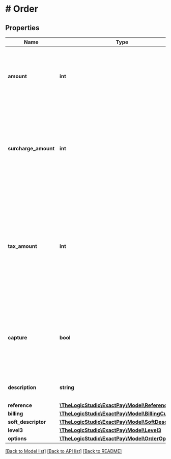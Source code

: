 # # Order

## Properties

Name | Type | Description | Notes
------------ | ------------- | ------------- | -------------
**amount** | **int** | Amount in smallest currency unit, for example, in cents, including all surcharges, taxes etc. |
**surcharge_amount** | **int** | The surcharge amount in smallest currency units, for example, in cents in USD This is assumed to already be included in the amount. | [optional]
**tax_amount** | **int** | The tax amount in smallest currency units, for example, in cents in USD This is assumed to already be included in the amount. Sales tax in the US, or PST for Canadian merchants. | [optional]
**capture** | **bool** | Set this to false if you only want to authorize for the amount when the order is paid. Defaults to true. | [optional]
**description** | **string** | A description of the order. | [optional]
**reference** | [**\TheLogicStudio\ExactPay\Model\Reference**](Reference.md) |  |
**billing** | [**\TheLogicStudio\ExactPay\Model\BillingCustomer**](BillingCustomer.md) |  | [optional]
**soft_descriptor** | [**\TheLogicStudio\ExactPay\Model\SoftDescriptor**](SoftDescriptor.md) |  | [optional]
**level3** | [**\TheLogicStudio\ExactPay\Model\Level3**](Level3.md) |  | [optional]
**options** | [**\TheLogicStudio\ExactPay\Model\OrderOptions**](OrderOptions.md) |  | [optional]

[[Back to Model list]](../../README.md#models) [[Back to API list]](../../README.md#endpoints) [[Back to README]](../../README.md)
